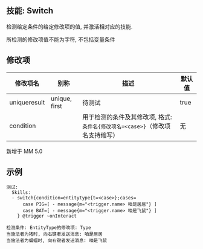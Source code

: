 技能: Switch
--------------------------

检测给定条件的给定修改项的值, 并激活相对应的技能.  

所检测的修改项值不能为字符, 不包括变量条件

修改项
----------

| 修改项名 | 别称    | 描述                                                                                                    | 默认值 |
|-----------|------------|----------------------------------------------------------------------------------------------------------------|---------------|
| uniqueresult | unique, first | 待测试 | true |
| condition | | 用于检测的条件及其修改项, 格式: `条件名{修改项名=<case>}`（修改项名支持缩写） | 无 |

新增于 MM 5.0

示例
----

```
测试:
  Skills:
  - switch{condition=entitytype{t=<case>};cases=
      case PIG=[ - message{m="<trigger.name> 咱是居居"} ]
      case BAT=[ - message{m="<trigger.name> 咱是飞鼠"} ]
    } @trigger ~onInteract

检测条件: EntityType的修改项: Type
当施法者为猪时, 向右键者发送消息: 咱是居居  
当施法者为蝙蝠时, 向右键者发送消息: 咱是飞鼠  
```